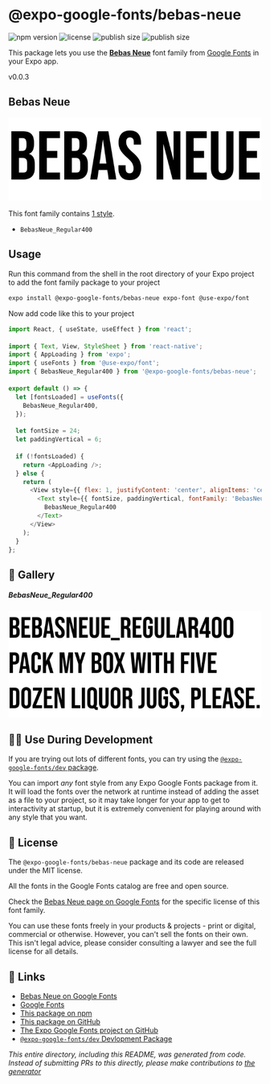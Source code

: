 # @expo-google-fonts/bebas-neue

![npm version](https://flat.badgen.net/npm/v/@expo-google-fonts/bebas-neue)
![license](https://flat.badgen.net/github/license/expo/google-fonts)
![publish size](https://flat.badgen.net/packagephobia/install/@expo-google-fonts/bebas-neue)
![publish size](https://flat.badgen.net/packagephobia/publish/@expo-google-fonts/bebas-neue)

This package lets you use the [**Bebas Neue**](https://fonts.google.com/specimen/Bebas+Neue) font family from [Google Fonts](https://fonts.google.com/) in your Expo app.

v0.0.3

## Bebas Neue

![Bebas Neue](./font-family.png)

This font family contains [1 style](#-gallery).

- `BebasNeue_Regular400`

## Usage

Run this command from the shell in the root directory of your Expo project to add the font family package to your project
```sh
expo install @expo-google-fonts/bebas-neue expo-font @use-expo/font
```

Now add code like this to your project
```js
import React, { useState, useEffect } from 'react';

import { Text, View, StyleSheet } from 'react-native';
import { AppLoading } from 'expo';
import { useFonts } from '@use-expo/font';
import { BebasNeue_Regular400 } from '@expo-google-fonts/bebas-neue';

export default () => {
  let [fontsLoaded] = useFonts({
    BebasNeue_Regular400,
  });

  let fontSize = 24;
  let paddingVertical = 6;

  if (!fontsLoaded) {
    return <AppLoading />;
  } else {
    return (
      <View style={{ flex: 1, justifyContent: 'center', alignItems: 'center' }}>
        <Text style={{ fontSize, paddingVertical, fontFamily: 'BebasNeue_Regular400' }}>
          BebasNeue_Regular400
        </Text>
      </View>
    );
  }
};

```

## 🔡 Gallery

##### BebasNeue_Regular400
![BebasNeue_Regular400](./bd16210fc689a14930beb51e89f3890e3167bdb105c0e7618abb62d6c4a2cc5d.ttf.png)


## 👩‍💻 Use During Development

If you are trying out lots of different fonts, you can try using the [`@expo-google-fonts/dev` package](https://github.com/expo/google-fonts/tree/master/font-packages/dev#readme).

You can import *any* font style from any Expo Google Fonts package from it. It will load the fonts
over the network at runtime instead of adding the asset as a file to your project, so it may take longer
for your app to get to interactivity at startup, but it is extremely convenient
for playing around with any style that you want.

## 📖 License

The `@expo-google-fonts/bebas-neue` package and its code are released under the MIT license.

All the fonts in the Google Fonts catalog are free and open source.

Check the [Bebas Neue page on Google Fonts](https://fonts.google.com/specimen/Bebas+Neue) for the specific license of this font family.

You can use these fonts freely in your products & projects - print or digital, commercial or otherwise. However, you can't sell the fonts on their own. This isn't legal advice, please consider consulting a lawyer and see the full license for all details.

## 🔗 Links

- [Bebas Neue on Google Fonts](https://fonts.google.com/specimen/Bebas+Neue)
- [Google Fonts](https://fonts.google.com/)
- [This package on npm](https://www.npmjs.com/package/@expo-google-fonts/bebas-neue)
- [This package on GitHub](https://github.com/expo/google-fonts/tree/master/font-packages/bebas-neue)
- [The Expo Google Fonts project on GitHub](https://github.com/expo/google-fonts)
- [`@expo-google-fonts/dev` Devlopment Package](https://github.com/expo/google-fonts/tree/master/font-packages/dev)


*This entire directory, including this README, was generated from code. Instead of submitting PRs to this directly, please make contributions to [the generator](https://github.com/expo/google-fonts/tree/master/packages/generator)*
